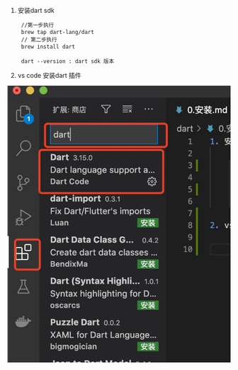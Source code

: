 1. 安装dart sdk

        //第一步执行
        brew tap dart-lang/dart
        // 第二步执行
        brew install dart

        dart --version : dart sdk 版本

2. vs code 安装dart 插件

![avartar](assets/dartenv.jpg)
